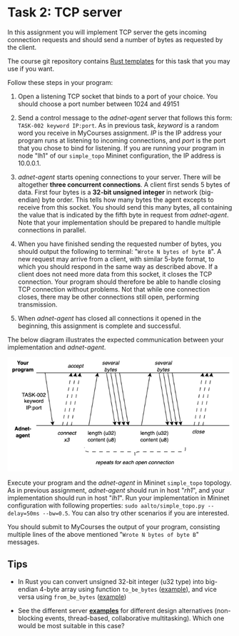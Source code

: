 # Task 2: TCP server

In this assignment you will implement TCP server the gets incoming connection
requests and should send a number of bytes as requested by the client.

The course git repository contains [Rust
templates](https://github.com/PasiSa/AdvancedNetworking/tree/main/assignments/task-002)
for this task that you may use if you want.

Follow these steps in your program:

1. Open a listening TCP socket that binds to a port of your choice. You should
   choose a port number between 1024 and 49151

2. Send a control message to the _adnet-agent_ server that follows this form:
   `TASK-002 keyword IP:port`. As in previous task, _keyword_ is a random word
   you receive in MyCourses assignment. _IP_ is the IP
   address your program runs at listening to incoming connections, and _port_ is
   the port that you chose to bind for listening. If you
   are running your program in node "lh1" of our `simple_topo` Mininet
   configuration, the IP address is 10.0.0.1.

3. _adnet-agent_ starts opening connections to your server. There will be
   altogether **three concurrent connections**. A client first sends 5
   bytes of data. First four bytes is a **32-bit unsigned integer** in network
   (big-endian) byte order. This tells how many bytes the agent excepts to
   receive from this socket. You should send this many bytes, all containing the
   value that is indicated by the fifth byte in request from _adnet-agent_. Note
   that your implementation should be prepared to handle multiple connections in
   parallel.

4. When you have finished sending the requested number of bytes, you should
   output the following to terminal: "`Wrote N bytes of byte B`". A new
   request may arrive from a client, with similar 5-byte format, to which
   you should respond in the same way as described above. If a client does
   not need more data from this socket, it closes the TCP connection. Your
   program should therefore be able to handle closing TCP connection without
   problems. Not that while one connection closes, there may be other
   connections still open, performing transmission.

5. When _adnet-agent_ has closed all connections it opened in the beginning,
   this assignment is complete and successful.

The below diagram illustrates the expected communication between your
implementation and _adnet-agent_.

![Communication](comms.png "Communication")

Execute your program and the _adnet-agent_ in Mininet `simple_topo` topology. As
in previous assignment, _adnet-agent_ should run in host "_rh1_", and your
implementation should run in host "_lh1_". Run your implementation in Mininet
configuration with following properties: `sudo aalto/simple_topo.py --delay=50ms
--bw=0.5`. You can also try other scenarios if you are interested.

You should submit to MyCourses the output of your program, consisting multiple
lines of the above mentioned "`Wrote N bytes of byte B`" messages.

## Tips

- In Rust you can convert unsigned 32-bit integer (u32 type) into big-endian
  4-byte array using function `to_be_bytes`
  ([example](https://doc.rust-lang.org/std/primitive.u32.html#method.to_be_bytes)),
  and vice versa using `from_be_bytes`
  ([example](https://doc.rust-lang.org/std/primitive.u32.html#method.from_be_bytes))

- See the different server **[examples](https://pasisa.github.io/AdvancedNetworking/examples/)** for different
  design alternatives (non-blocking events, thread-based, collaborative
  multitasking). Which one would be most suitable in this case?
